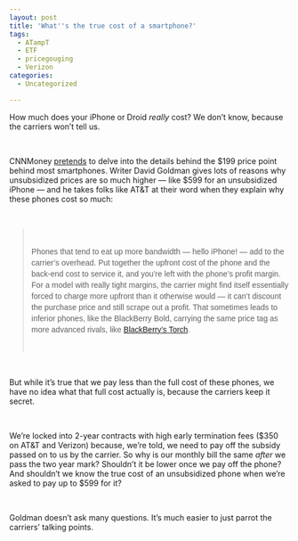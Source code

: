 ```yaml
---
layout: post
title: 'What''s the true cost of a smartphone?'
tags:
  - ATampT
  - ETF
  - pricegouging
  - Verizon
categories:
  - Uncategorized

---
```


<p>How much does your iPhone or Droid <em>really</em> cost? We don&#8217;t know, because the carriers won&#8217;t tell us. </p><br /><p>CNNMoney <a href="http://money.cnn.com/2010/09/01/technology/smartphone_price/">pretends</a> to delve into the details behind the $199 price point behind most smartphones. Writer David Goldman gives lots of reasons why unsubsidized prices are so much higher &#8212; like $599 for an unsubsidized iPhone &#8212; and he takes folks like AT&amp;T at their word when they explain why these phones cost so much:</p><br /><blockquote><br /><p><span style="font-family:Arial;line-height:20px;">Phones that tend to eat up more bandwidth &#8212; hello iPhone! &#8212; add to the carrier&#8217;s overhead. Put together the upfront cost of the phone and the back-end cost to service it, and you&#8217;re left with the phone&#8217;s profit margin. For a model with really tight margins, the carrier might find itself essentially forced to charge more upfront than it otherwise would &#8212; it can&#8217;t discount the purchase price and still scrape out a profit. That sometimes leads to inferior phones, like the BlackBerry Bold, carrying the same price tag as more advanced rivals, like <a href="http://tech.fortune.cnn.com/2010/08/03/blackberry-torch-the-palm-preberry/">BlackBerry&#8217;s Torch</a>.</span> </p><br /></blockquote><br /><p>But while it&#8217;s true that we pay less than the full cost of these phones, we have no idea what that full cost actually is, because the carriers keep it secret. </p><br /><p>We&#8217;re locked into 2-year contracts with high early termination fees ($350 on AT&amp;T and Verizon) because, we&#8217;re told, we need to pay off the subsidy passed on to us by the carrier. So why is our monthly bill the same <em>after </em>we pass the two year mark? Shouldn&#8217;t it be lower once we pay off the phone? And shouldn&#8217;t we know the true cost of an unsubsidized phone when we&#8217;re asked to pay up to $599 for it?</p><br /><p>Goldman doesn&#8217;t ask many questions. It&#8217;s much easier to just parrot the carriers&#8217; talking points.    </p><div class="blogger-post-footer"><img width="1" height="1" src="https://blogger.googleusercontent.com/tracker/8920950033468593796-3088055042408261500?l=openmobile.blogspot.com" alt="" /></div>
